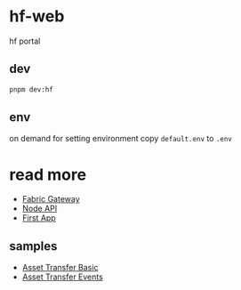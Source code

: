 # hf-web

hf portal

## dev

```bash
pnpm dev:hf
```

## env

on demand for setting environment copy `default.env` to `.env`

# read more

- [Fabric Gateway](https://hyperledger.github.io/fabric-gateway/)
- [Node API](https://hyperledger.github.io/fabric-gateway/main/api/node/)
- [First App](https://hyperledger-fabric.readthedocs.io/en/latest/write_first_app.html)

## samples

- [Asset Transfer Basic](https://github.com/hyperledger/fabric-samples/tree/main/asset-transfer-basic)
- [Asset Transfer Events](https://github.com/hyperledger/fabric-samples/tree/main/asset-transfer-events)
